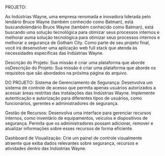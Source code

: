 PROJETO:

As Indústrias Wayne, uma empresa renomada e inovadora liderada pelo lendário Bruce Wayne (também conhecido como Batman), está buscandolendário Bruce Wayne (também conhecido como Batman), está buscando uma solução tecnológica para otimizar seus processos internos e melhorar auma solução tecnológica para otimizar seus processos internos e melhorar a segurança de Gotham City. Como parte de seu projeto final, você irá desenvolver uma aplicação web full stack que atenda às necessidades específicas das Indústrias Wayne.

Descrição do Projeto: Sua missão é criar uma plataforma que aborde osDescrição do Projeto: Sua missão é criar uma plataforma que aborde os requisitos que são abordados na próxima página do arquivo.

DO PROJETO:
Sistema de Gerenciamento de Segurança: 
Desenvolva um sistema de controle de acesso que permita apenas usuários autorizados a acessar áreas restritas das instalações das Indústrias Wayne.
Implemente autenticação e autorização para diferentes tipos de usuários, como funcionários, gerentes e administradores de segurança.

Gestão de Recursos: 
Desenvolva uma interface para gerenciar recursos internos, como inventário de equipamentos, veículos e dispositivos de segurança.
Permita que os administradores possam adicionar, remover e atualizar informações sobre esses recursos de forma eficiente.

Dashboard de Visualização:
Crie um painel de controle visualmente atraente que exiba dados relevantes sobre segurança, recursos e atividades dentro das Indústrias Wayne.
